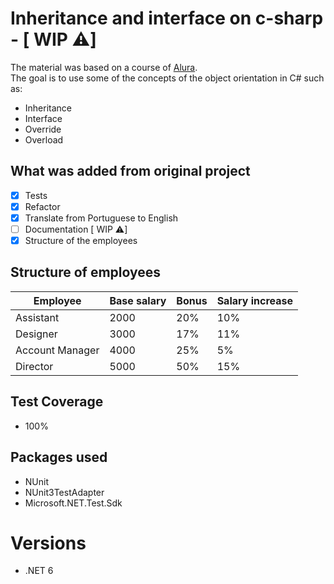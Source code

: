 # Inheritance and interface on c-sharp - [ WIP ⚠️]
The material was based on a course of <a href="https://cursos.alura.com.br/formacao-c-sharp-orientacao-objetos" target="_blank">Alura</a>.<br>
The goal is to use some of the concepts of the object orientation in C# such as:
+ Inheritance
+ Interface
+ Override
+ Overload

## What was added from original project
- [x] Tests
- [x] Refactor
- [x] Translate from Portuguese to English
- [ ] Documentation [ WIP ⚠️]
- [x] Structure of the employees

## Structure of employees

| Employee | Base salary | Bonus | Salary increase |
| --- | --- | --- | --- |
| Assistant | 2000 | 20% | 10% |
| Designer | 3000 | 17% | 11% |
| Account Manager | 4000 | 25% | 5% |
| Director | 5000 | 50% | 15% |

## Test Coverage
- 100%

## Packages used
+ NUnit
+ NUnit3TestAdapter
+ Microsoft.NET.Test.Sdk

# Versions
+ .NET 6
